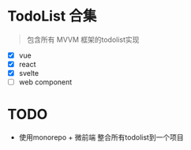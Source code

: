 # TodoList 合集
> 包含所有 MVVM 框架的todolist实现

- [x] vue
- [x] react
- [x] svelte
- [ ] web component

# TODO
- 使用monorepo + 微前端 整合所有todolist到一个项目
